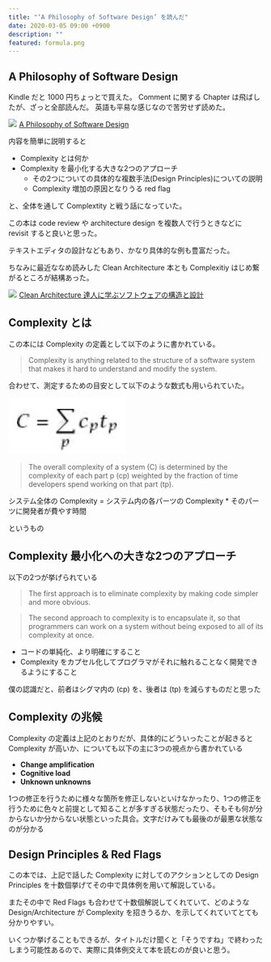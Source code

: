 ```yaml
---
title: "‘A Philosophy of Software Design’ を読んだ"
date: 2020-03-05 09:00 +0900
description: ""
featured: formula.png
---
```


## A Philosophy of Software Design

Kindle だと 1000 円ちょっとで買えた。
Comment に関する Chapter は飛ばしたが、ざっと全部読んだ。
英語も平易な感じなので苦労せず読めた。

<a target="_blank"  href="https://www.amazon.co.jp/gp/product/1732102201/ref=as_li_tl?ie=UTF8&camp=247&creative=1211&creativeASIN=1732102201&linkCode=as2&tag=jarinosuke-22&linkId=863337fc790fb44ad7747eec8ab2b664"><img border="0" src="//ws-fe.amazon-adsystem.com/widgets/q?_encoding=UTF8&MarketPlace=JP&ASIN=1732102201&ServiceVersion=20070822&ID=AsinImage&WS=1&Format=_SL250_&tag=jarinosuke-22" ></a><img src="//ir-jp.amazon-adsystem.com/e/ir?t=jarinosuke-22&l=am2&o=9&a=1732102201" width="1" height="1" border="0" alt="" style="border:none !important; margin:0px !important;" />
<a target="_blank" href="https://www.amazon.co.jp/gp/product/1732102201/ref=as_li_tl?ie=UTF8&camp=247&creative=1211&creativeASIN=1732102201&linkCode=as2&tag=jarinosuke-22&linkId=7d3bdbdf6ae038b851379fc89c8a395d">A Philosophy of Software Design</a><img src="//ir-jp.amazon-adsystem.com/e/ir?t=jarinosuke-22&l=am2&o=9&a=1732102201" width="1" height="1" border="0" alt="" style="border:none !important; margin:0px !important;" />


内容を簡単に説明すると

- Complexity とは何か
- Complexity を最小化する大きな2つのアプローチ
    - その2つについての具体的な複数手法(Design Principles)についての説明
    - Complexity 増加の原因となりうる red flag

と、全体を通して Complextity と戦う話になっていた。

この本は code review や architecture design を複数人で行うときなどに revisit すると良いと思った。

テキストエディタの設計などもあり、かなり具体的な例も豊富だった。

ちなみに最近ななめ読みした Clean Architecture 本とも Complexitiy はじめ繋がるところが結構あった。

<a target="_blank"  href="https://www.amazon.co.jp/gp/product/4048930656/ref=as_li_tl?ie=UTF8&camp=247&creative=1211&creativeASIN=4048930656&linkCode=as2&tag=jarinosuke-22&linkId=b1d52f97fea1db387f88b229ce435212"><img border="0" src="//ws-fe.amazon-adsystem.com/widgets/q?_encoding=UTF8&MarketPlace=JP&ASIN=4048930656&ServiceVersion=20070822&ID=AsinImage&WS=1&Format=_SL250_&tag=jarinosuke-22" ></a><img src="//ir-jp.amazon-adsystem.com/e/ir?t=jarinosuke-22&l=am2&o=9&a=4048930656" width="1" height="1" border="0" alt="" style="border:none !important; margin:0px !important;" />
<a target="_blank" href="https://www.amazon.co.jp/gp/product/4048930656/ref=as_li_tl?ie=UTF8&camp=247&creative=1211&creativeASIN=4048930656&linkCode=as2&tag=jarinosuke-22&linkId=e0275adb45c998a6c6740630d081eea9">Clean Architecture 達人に学ぶソフトウェアの構造と設計</a><img src="//ir-jp.amazon-adsystem.com/e/ir?t=jarinosuke-22&l=am2&o=9&a=4048930656" width="1" height="1" border="0" alt="" style="border:none !important; margin:0px !important;" />

## Complexity とは

この本には Complexity の定義として以下のように書かれている。

> Complexity is anything related to the structure of a software system that makes it hard to understand and modify the system.

合わせて、測定するための目安として以下のような数式も用いられていた。

![](formula.png)

> The overall complexity of a system (C) is determined by the complexity of each part p (cp) weighted by the fraction of time developers spend working on that part (tp).

システム全体の Complexity = システム内の各パーツの Complexity * そのパーツに開発者が費やす時間

というもの

## Complexity 最小化への大きな2つのアプローチ

以下の2つが挙げられている


> The first approach is to eliminate complexity by making code simpler and more obvious.

> The second approach to complexity is to encapsulate it, so that programmers can work on a system without being exposed to all of its complexity at once. 

-  コードの単純化、より明確にすること
- Complexity をカプセル化してプログラマがそれに触れることなく開発できるようにすること

僕の認識だと、前者はシグマ内の (cp) を、後者は (tp) を減らすものだと思った

## Complexity の兆候

Complexity の定義は上記のとおりだが、具体的にどういったことが起きると Complexity が高いか、についても以下の主に3つの視点から書かれている

- <b>Change amplification</b>
- <b>Cognitive load</b>
- <b>Unknown unknowns</b>

1つの修正を行うために様々な箇所を修正しないといけなかったり、1つの修正を行うために色々と前提として知ることが多すぎる状態だったり、そもそも何が分からないか分からない状態といった具合。文字だけみても最後のが最悪な状態なのが分かる

## Design Principles & Red Flags

この本では、上記で話した Complexity に対してのアクションとしての Design Principles を十数個挙げてその中で具体例を用いて解説している。

またその中で Red Flags も合わせて十数個解説してくれていて、どのような Design/Architecture が Complexity を招きうるか、を示してくれていてとても分かりやすい。

いくつか挙げることもできるが、タイトルだけ聞くと「そうですね」で終わったしまう可能性あるので、実際に具体例交えて本を読むのが良いと思う。
